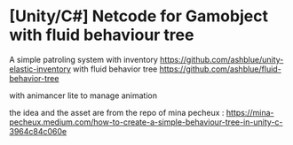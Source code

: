 # [Unity/C#] Netcode for Gamobject with fluid behaviour tree

A simple patroling system with inventory 
https://github.com/ashblue/unity-elastic-inventory
with fluid behavior tree 
https://github.com/ashblue/fluid-behavior-tree

with animancer lite to manage animation 

the idea and the asset are from the repo of mina pecheux :
https://mina-pecheux.medium.com/how-to-create-a-simple-behaviour-tree-in-unity-c-3964c84c060e



